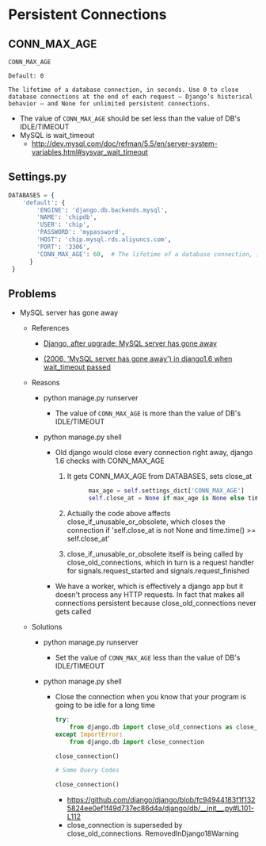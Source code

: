# Persistent Connections

## CONN_MAX_AGE

```
CONN_MAX_AGE

Default: 0

The lifetime of a database connection, in seconds. Use 0 to close database connections at the end of each request — Django’s historical behavior — and None for unlimited persistent connections.
```

* The value of ``CONN_MAX_AGE`` should be set less than the value of DB's IDLE/TIMEOUT
* MySQL is wait_timeout
  * http://dev.mysql.com/doc/refman/5.5/en/server-system-variables.html#sysvar_wait_timeout

##  Settings.py

```python
DATABASES = {
    'default': {
        'ENGINE': 'django.db.backends.mysql',
        'NAME': 'chipdb',
        'USER': 'chip',
        'PASSWORD': 'mypassword',
        'HOST': 'chip.mysql.rds.aliyuncs.com',
        'PORT': '3306',
        'CONN_MAX_AGE': 60,  # The lifetime of a database connection, in seconds. Default 0.
      }
 }
```

## Problems

* MySQL server has gone away

  * References

    * [Django, after upgrade: MySQL server has gone away](http://stackoverflow.com/questions/26958592/django-after-upgrade-mysql-server-has-gone-away)

    * [(2006, 'MySQL server has gone away') in django1.6 when wait_timeout passed](https://code.djangoproject.com/ticket/21597#comment:12)

  * Reasons

    * python manage.py runserver

      * The value of ``CONN_MAX_AGE`` is more than the value of DB's IDLE/TIMEOUT

    * python manage.py shell

      * Old django would close every connection right away, django 1.6 checks with CONN_MAX_AGE

        1. It gets CONN_MAX_AGE from DATABASES, sets close_at

           ```python
                 max_age = self.settings_dict['CONN_MAX_AGE']
                 self.close_at = None if max_age is None else time.time() + max_age
           ```

        2. Actually the code above affects close_if_unusable_or_obsolete, which closes the connection if 'self.close_at is not None and time.time() >= self.close_at'

        3. close_if_unusable_or_obsolete itself is being called by close_old_connections, which in turn is a request handler for signals.request_started and signals.request_finished

      * We have a worker, which is effectively a django app but it doesn't process any HTTP requests. In fact that makes all connections persistent because close_old_connections never gets called


  * Solutions

    * python manage.py runserver

      * Set the value of ``CONN_MAX_AGE`` less than the value of DB's IDLE/TIMEOUT

    * python manage.py shell

      * Close the connection when you know that your program is going to be idle for a long time

        ```python
        try:
            from django.db import close_old_connections as close_connection
        except ImportError:
            from django.db import close_connection

        close_connection()

        # Some Query Codes

        close_connection()
        ```

        * https://github.com/django/django/blob/fc94944183f1f1325824ee0ef1f49d737ec86d4a/django/db/__init__.py#L101-L112
        * close_connection is superseded by close_old_connections. RemovedInDjango18Warning



​